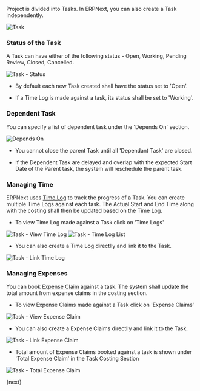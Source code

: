 Project is divided into Tasks. 
In ERPNext, you can also create a Task independently.

<img class="screenshot" alt="Task" src="{{docs_base_url}}/assets/img/project/task.png">

### Status of the Task

A Task can have either of the following status - Open, Working, Pending Review, Closed, Cancelled.

<img class="screenshot" alt="Task - Status" src="{{docs_base_url}}/assets/img/project/task_status.png">

* By default each new Task created shall have the status set to 'Open'.

* If a Time Log is made against a task, its status shall be set to 'Working'.

### Dependent Task

You can specify a list of dependent task under the 'Depends On' section.

<img class="screenshot" alt="Depends On" src="{{docs_base_url}}/assets/img/project/task_depends_on.png">

* You cannot close the parent Task until all 'Dependant Task' are closed.

* If the Dependent Task are delayed and overlap with the expected Start Date of the Parent task, the system will reschedule the parent task.

### Managing Time

ERPNext uses [Time Log]({{docs_base_url}}/user/guides/projects/time-log.html) to track the progress of a Task.
You can create multiple Time Logs against each task.
The Actual Start and End Time along with the costing shall then be updated based on the Time Log.

* To view Time Log made against a Task click on 'Time Logs'

<img class="screenshot" alt="Task - View Time Log" src="{{docs_base_url}}/assets/img/project/task_view_time_log.png">

<img class="screenshot" alt="Task - Time Log List" src="{{docs_base_url}}/assets/img/project/task_time_log_list.png">

* You can also create a Time Log directlly and link it to the Task.

<img class="screenshot" alt="Task - Link Time Log" src="{{docs_base_url}}/assets/img/project/task_time_log_link.png">

### Managing Expenses

You can book [Expense Claim]({{docs_base_url}}/user/guides/human-resource-management/expense-claim.html) against a task.
The system shall update the total amount from expense claims in the costing section.

* To view Expense Claims made against a Task click on 'Expense Claims'

<img class="screenshot" alt="Task - View Expense Claim" src="{{docs_base_url}}/assets/img/project/task_view_expense_claim.png">

* You can also create a Expense Claims directlly and link it to the Task.

<img class="screenshot" alt="Task - Link Expense Claim" src="{{docs_base_url}}/assets/img/project/task_expense_claim_link.png">

* Total amount of Expense Claims booked against a task is shown under 'Total Expense Claim' in the Task Costing Section

<img class="screenshot" alt="Task - Total Expense Claim" src="{{docs_base_url}}/assets/img/project/task_total_expense_claim.png">

{next}
